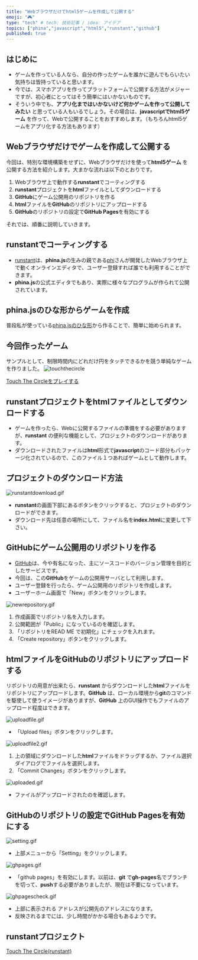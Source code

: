 ```yaml
---
title: "Webブラウザだけでhtml5ゲームを作成して公開する"
emoji: "🎮"
type: "tech" # tech: 技術記事 / idea: アイデア
topics: ["phina","javascript","html5","runstant","github"]
published: true
---
```


## はじめに
* ゲームを作っている人なら、自分の作ったゲームを誰かに遊んでもらいたい気持ちは皆持っていると思います。
* 今では、スマホアプリを作ってプラットフォームで公開する方法がメジャーですが、初心者にとってはそう簡単にはいかないものです。    
* そういう中でも、**アプリ化まではいかないけど何かゲームを作って公開してみたい** と思っている人もいるでしょう。その場合は、**javascriptでhtml5ゲーム** を作って、Webで公開することをおすすめします。（もちろんhtml5ゲームをアプリ化する方法もあります）

## Webブラウザだけでゲームを作成して公開する
今回は、特別な環境構築をせずに、Webブラウザだけを使って**html5ゲーム** を公開する方法を紹介します。大まかな流れは以下のとおりです。

1. Webブラウザ上で動作する**runstant**でコーティングする
2. **runstant**プロジェクトを**html**ファイルとしてダウンロードする
3. **GitHub**にゲーム公開用のリポジトリを作る
4. **html**ファイルを**GitHub**のリポジトリにアップロードする
5. **GitHub**のリポジトリの設定で**GitHub Pages**を有効にする

それでは、順番に説明していきます。

## runstantでコーティングする
* [runstant](https://runstant.com/)は、**phina.js**の生みの親である[phi](https://twitter.com/phi_jp)さんが開発したWebブラウザ上で動くオンラインエディタで、ユーザー登録すれば誰でも利用することができます。
* **phina.js**の公式エディタでもあり、実際に様々なプログラムが作られて公開されています。

## phina.jsのひな形からゲームを作成
普段私が使っている[phina.jsのひな形](https://runstant.com/alkn203/projects/8f0388a4)から作ることで、簡単に始められます。

## 今回作ったゲーム
サンプルとして、制限時間内にどれだけ円をタッチできるかを競う単純なゲームを作りました。
![touchthecircle](https://storage.googleapis.com/zenn-user-upload/210ynv5dsh82z023ccx1j7ejus3h)

[Touch The Circleをプレイする](https://alkn203.github.io/touchthecircle/)

## runstantプロジェクトをhtmlファイルとしてダウンロードする
* ゲームを作ったら、Webに公開するファイルの準備をする必要がありますが、**runstant** の便利な機能として、プロジェクトのダウンロードがあります。
* ダウンロードされたファイルは**html**形式で**javascript**のコード部分もパッケージ化されているので、このファイル１つあればゲームとして動作します。

## プロジェクトのダウンロード方法
![runstantdownload.gif](https://storage.googleapis.com/zenn-user-upload/j4vv2kwh35cn5frxob4n465orq33)

* **runstant**の画面下部にあるボタンをクリックすると、プロジェクトのダウンロードができます。
* ダウンロード先は任意の場所にして、ファイル名を**index.html**に変更して下さい。

## GitHubにゲーム公開用のリポジトリを作る
* [GitHub](https://github.co.jp/)は、今や有名になった、主にソースコードのバージョン管理を目的としたサービスです。
* 今回は、この**GitHub**をゲームの公開用サーバとして利用します。
* ユーザー登録を行ったら、ゲーム公開用のリポジトリを作成します。
* ユーザーホーム画面で「New」ボタンをクリックします。

![newrepository.gif](https://storage.googleapis.com/zenn-user-upload/q1gkshcr8rhs5yaqq40e4a8vcc83)

1. 作成画面でリポジトリ名を入力します。
1.  公開範囲が「Public」になっているのを確認します。
1. 「リポジトリをREAD ME で初期化」にチェックを入れます。
1. 「Create repository」ボタンをクリックします。

## htmlファイルをGitHubのリポジトリにアップロードする
リポジトリの用意が出来たら、**runstant** からダウンロードした**html**ファイルをリポジトリにアップロードします。**GitHub** は、ローカル環境から**git**のコマンドを駆使して使うイメージがありますが、**GitHub** 上のGUI操作でもファイルのアップロード程度はできます。

![uploadfile.gif](https://storage.googleapis.com/zenn-user-upload/xi5kve8jup0jas2q6n2bw5q9iw2j)

* 「Upload files」ボタンをクリックします。

![uploadfile2.gif](https://storage.googleapis.com/zenn-user-upload/tcgdtlgrhgone6x79kzofcqm0ihq)

1. 上の領域にダウンロードした**html**ファイルをドラッグするか、ファイル選択ダイアログでファイルを選択します。
2.  「Commit Changes」ボタンをクリックします。

![uploaded.gif](https://storage.googleapis.com/zenn-user-upload/t90xfu8jjjo3vf91656x8ixob0b1)

* ファイルがアップロードされたのを確認します。

## GitHubのリポジトリの設定でGitHub Pagesを有効にする

![setting.gif](https://storage.googleapis.com/zenn-user-upload/xy3m2megbtujv4ox7nqho1k6rhca)

*  上部メニューから「Setting」をクリックします。

![ghpages.gif](https://storage.googleapis.com/zenn-user-upload/jqn8gby5xk08iikeqhgavlx8ya51)

* 「github pages」を有効にします。以前は、**git** で**gh-pages**名でブランチを切って、**push**する必要がありましたが、現在は不要になっています。

![ghpagescheck.gif](https://storage.googleapis.com/zenn-user-upload/zr98mbgoa53sgstzpls4k1slaf7x)

* 上部に表示される アドレスが公開先のアドレスになります。
* 反映されるまでには、少し時間がかかる場合もあるようです。

## runstantプロジェクト
[Touch The Circle(runstant)](https://runstant.com/alkn203/projects/21370e4b)

